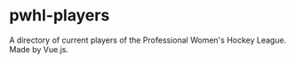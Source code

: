 # pwhl-players

A directory of current players of the Professional Women's Hockey League. Made by Vue.js.
